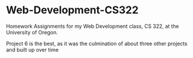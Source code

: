 # Web-Development-CS322
Homework Assignments for my Web Development class, CS 322, at the University of Oregon. 

Project 6 is the best, as it was the culmination of about three other projects and built up over time
